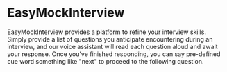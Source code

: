 # EasyMockInterview

EasyMockInterview provides a platform to refine your interview skills. Simply provide a list of questions you anticipate encountering during an interview, and our voice assistant will read each question aloud and await your response. Once you've finished responding, you can say pre-defined cue word something like "next" to proceed to the following question.
